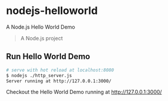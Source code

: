 # nodejs-helloworld
A Node.js Hello World Demo

> A Node.js project

## Run Hello World Demo

``` bash
# serve with hot reload at localhost:8080
$ nodejs ./http_server.js
Server running at http://127.0.0.1:3000/
```

Checkout the Hello World Demo running at http://127.0.0.1:3000/
